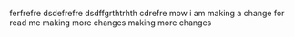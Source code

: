 ferfrefre
dsdefrefre
dsdffgrthtrhth
cdrefre
mow i am making a change for read me 
making more changes
making more changes